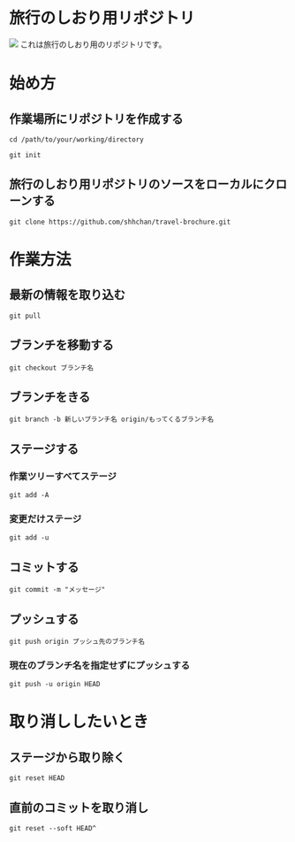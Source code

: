 # 旅行のしおり用リポジトリ
<img src="http://img.shields.io/badge/-LaTeX-008080.svg?logo=latex&style=flat">
これは旅行のしおり用のリポジトリです。

# 始め方

## 作業場所にリポジトリを作成する

```shell
cd /path/to/your/working/directory
```
```shell
git init
```

## 旅行のしおり用リポジトリのソースをローカルにクローンする

```shell
git clone https://github.com/shhchan/travel-brochure.git
```

# 作業方法

## 最新の情報を取り込む

```shell
git pull
```

## ブランチを移動する
```shell
git checkout ブランチ名
```

## ブランチをきる
```shell
git branch -b 新しいブランチ名 origin/もってくるブランチ名
```

## ステージする

### 作業ツリーすべてステージ
```shell
git add -A
```
### 変更だけステージ
```shell
git add -u
```
## コミットする
```shell
git commit -m "メッセージ"
```

## プッシュする
```shell
git push origin プッシュ先のブランチ名
```
### 現在のブランチ名を指定せずにプッシュする
```shell
git push -u origin HEAD
```

# 取り消ししたいとき

## ステージから取り除く
```shell
git reset HEAD
```

## 直前のコミットを取り消し
```shell
git reset --soft HEAD^
```